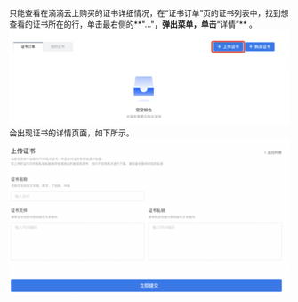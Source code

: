 只能查看在滴滴云上购买的证书详细情况，在“证书订单”页的证书列表中，找到想查看的证书所在的行，单击最右侧的**"..."**，弹出菜单，单击**“详情”** 。
![avatar](./picture/2.3.15.png)
会出现证书的详情页面，如下所示。
![avatar](./picture/2.3.16.png)